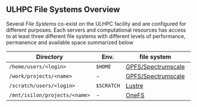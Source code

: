 ## ULHPC File Systems Overview

<!--content-start-->

Several _File Systems_ co-exist on the ULHPC facility and are configured for different purposes.
Each servers and computational resources has access to at least three different file systems with different levels of performance, permanence and available space summarized below

<!--table-start-->

| Directory                     | Env.       | file system                                  | backup | purging |
|-------------------------------|------------|----------------------------------------------|--------|---------|
| `/home/users/<login>`         | `$HOME`    | [GPFS/Spectrumscale](../filesystems/gpfs.md) | yes    | no      |
| `/work/projects/<name>`       | -          | [GPFS/Spectrumscale](../filesystems/gpfs.md) | yes    | no      |
| `/scratch/users/<login>`      | `$SCRATCH` | [Lustre](../filesystems/lustre.md)           | no     | yes     |
| `/mnt/isilon/projects/<name>` | -          | [OneFS](../filesystems/isilon.md)            | yes*   | no      |
